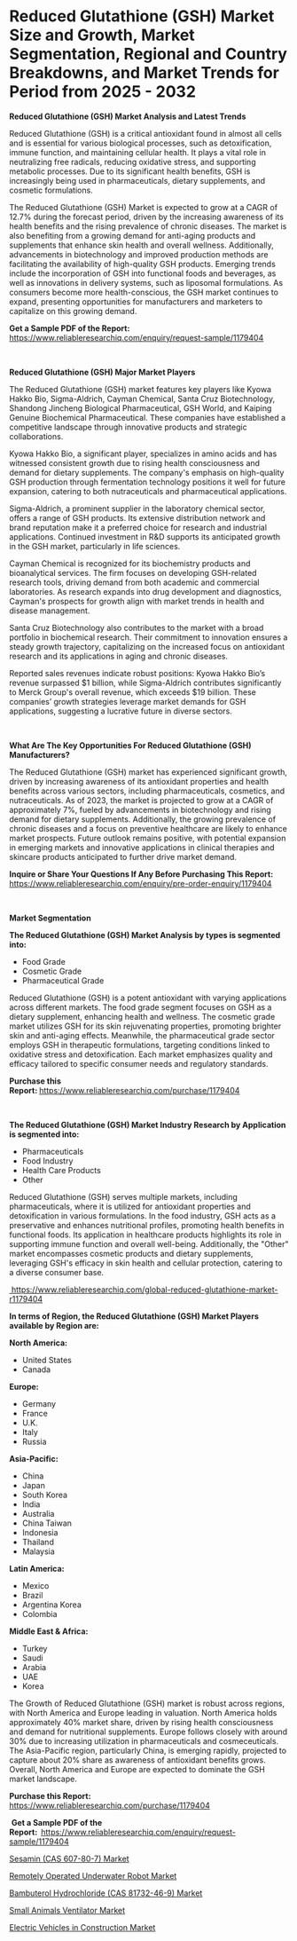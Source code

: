 <p><h1>Reduced Glutathione (GSH) Market Size and Growth, Market Segmentation, Regional and Country Breakdowns, and Market Trends for Period from 2025 -  2032</h1></p><p><strong>Reduced Glutathione (GSH) Market Analysis and Latest Trends</strong></p>
<p><p>Reduced Glutathione (GSH) is a critical antioxidant found in almost all cells and is essential for various biological processes, such as detoxification, immune function, and maintaining cellular health. It plays a vital role in neutralizing free radicals, reducing oxidative stress, and supporting metabolic processes. Due to its significant health benefits, GSH is increasingly being used in pharmaceuticals, dietary supplements, and cosmetic formulations.</p><p>The Reduced Glutathione (GSH) Market is expected to grow at a CAGR of 12.7% during the forecast period, driven by the increasing awareness of its health benefits and the rising prevalence of chronic diseases. The market is also benefiting from a growing demand for anti-aging products and supplements that enhance skin health and overall wellness. Additionally, advancements in biotechnology and improved production methods are facilitating the availability of high-quality GSH products. Emerging trends include the incorporation of GSH into functional foods and beverages, as well as innovations in delivery systems, such as liposomal formulations. As consumers become more health-conscious, the GSH market continues to expand, presenting opportunities for manufacturers and marketers to capitalize on this growing demand.</p></p>
<p><strong>Get a Sample PDF of the Report:&nbsp;</strong> <a href="https://www.reliableresearchiq.com/enquiry/request-sample/1179404?utm_campaign=1876&utm_medium=2&utm_source=Github&utm_content=ia&utm_term=02022025&utm_id=reduced-glutathione-gsh">https://www.reliableresearchiq.com/enquiry/request-sample/1179404</a></p>
<p>&nbsp;</p>
<p><strong>Reduced Glutathione (GSH) Major Market Players</strong></p>
<p><p>The Reduced Glutathione (GSH) market features key players like Kyowa Hakko Bio, Sigma-Aldrich, Cayman Chemical, Santa Cruz Biotechnology, Shandong Jincheng Biological Pharmaceutical, GSH World, and Kaiping Genuine Biochemical Pharmaceutical. These companies have established a competitive landscape through innovative products and strategic collaborations.</p><p>Kyowa Hakko Bio, a significant player, specializes in amino acids and has witnessed consistent growth due to rising health consciousness and demand for dietary supplements. The company's emphasis on high-quality GSH production through fermentation technology positions it well for future expansion, catering to both nutraceuticals and pharmaceutical applications.</p><p>Sigma-Aldrich, a prominent supplier in the laboratory chemical sector, offers a range of GSH products. Its extensive distribution network and brand reputation make it a preferred choice for research and industrial applications. Continued investment in R&D supports its anticipated growth in the GSH market, particularly in life sciences.</p><p>Cayman Chemical is recognized for its biochemistry products and bioanalytical services. The firm focuses on developing GSH-related research tools, driving demand from both academic and commercial laboratories. As research expands into drug development and diagnostics, Cayman's prospects for growth align with market trends in health and disease management.</p><p>Santa Cruz Biotechnology also contributes to the market with a broad portfolio in biochemical research. Their commitment to innovation ensures a steady growth trajectory, capitalizing on the increased focus on antioxidant research and its applications in aging and chronic diseases.</p><p>Reported sales revenues indicate robust positions: Kyowa Hakko Bio’s revenue surpassed $1 billion, while Sigma-Aldrich contributes significantly to Merck Group's overall revenue, which exceeds $19 billion. These companies’ growth strategies leverage market demands for GSH applications, suggesting a lucrative future in diverse sectors.</p></p>
<p>&nbsp;</p>
<p><strong>What Are The Key Opportunities For Reduced Glutathione (GSH) Manufacturers?</strong></p>
<p><p>The Reduced Glutathione (GSH) market has experienced significant growth, driven by increasing awareness of its antioxidant properties and health benefits across various sectors, including pharmaceuticals, cosmetics, and nutraceuticals. As of 2023, the market is projected to grow at a CAGR of approximately 7%, fueled by advancements in biotechnology and rising demand for dietary supplements. Additionally, the growing prevalence of chronic diseases and a focus on preventive healthcare are likely to enhance market prospects. Future outlook remains positive, with potential expansion in emerging markets and innovative applications in clinical therapies and skincare products anticipated to further drive market demand.</p></p>
<p><strong>Inquire or Share Your Questions If Any Before Purchasing This Report:</strong> <a href="https://www.reliableresearchiq.com/enquiry/pre-order-enquiry/1179404?utm_campaign=1876&utm_medium=2&utm_source=Github&utm_content=ia&utm_term=02022025&utm_id=reduced-glutathione-gsh">https://www.reliableresearchiq.com/enquiry/pre-order-enquiry/1179404</a></p>
<p>&nbsp;</p>
<p><strong>Market Segmentation</strong></p>
<p><strong>The Reduced Glutathione (GSH) Market Analysis by types is segmented into:</strong></p>
<p><ul><li>Food Grade</li><li>Cosmetic Grade</li><li>Pharmaceutical Grade</li></ul></p>
<p><p>Reduced Glutathione (GSH) is a potent antioxidant with varying applications across different markets. The food grade segment focuses on GSH as a dietary supplement, enhancing health and wellness. The cosmetic grade market utilizes GSH for its skin rejuvenating properties, promoting brighter skin and anti-aging effects. Meanwhile, the pharmaceutical grade sector employs GSH in therapeutic formulations, targeting conditions linked to oxidative stress and detoxification. Each market emphasizes quality and efficacy tailored to specific consumer needs and regulatory standards.</p></p>
<p><strong>Purchase this Report:&nbsp;</strong><a href="https://www.reliableresearchiq.com/purchase/1179404?utm_campaign=1876&utm_medium=2&utm_source=Github&utm_content=ia&utm_term=02022025&utm_id=reduced-glutathione-gsh">https://www.reliableresearchiq.com/purchase/1179404</a></p>
<p>&nbsp;</p>
<p><strong>The Reduced Glutathione (GSH) Market Industry Research by Application is segmented into:</strong></p>
<p><ul><li>Pharmaceuticals</li><li>Food Industry</li><li>Health Care Products</li><li>Other</li></ul></p>
<p><p>Reduced Glutathione (GSH) serves multiple markets, including pharmaceuticals, where it is utilized for antioxidant properties and detoxification in various formulations. In the food industry, GSH acts as a preservative and enhances nutritional profiles, promoting health benefits in functional foods. Its application in healthcare products highlights its role in supporting immune function and overall well-being. Additionally, the "Other" market encompasses cosmetic products and dietary supplements, leveraging GSH's efficacy in skin health and cellular protection, catering to a diverse consumer base.</p></p>
<p><a href="https://www.reliableresearchiq.com/global-reduced-glutathione-market-r1179404?utm_campaign=1876&utm_medium=2&utm_source=Github&utm_content=ia&utm_term=02022025&utm_id=reduced-glutathione-gsh">&nbsp;https://www.reliableresearchiq.com/global-reduced-glutathione-market-r1179404</a></p>
<p><strong>In terms of Region, the Reduced Glutathione (GSH) Market Players available by Region are:</strong></p>
<p>
    <p> <strong> North America: </strong>
        <ul>
            <li>United States</li>
            <li>Canada</li>
        </ul>
        </p> 
    <p> <strong> Europe: </strong>
        <ul>
            <li>Germany</li>
            <li>France</li>
            <li>U.K.</li>
            <li>Italy</li>
            <li>Russia</li>
        </ul>
        </p> 
    <p> <strong> Asia-Pacific: </strong>
        <ul>
            <li>China</li>
            <li>Japan</li>
            <li>South Korea</li>
            <li>India</li>
            <li>Australia</li>
            <li>China Taiwan</li>
            <li>Indonesia</li>
            <li>Thailand</li>
            <li>Malaysia</li>
        </ul>
        </p> 
    <p> <strong> Latin America: </strong>
        <ul>
            <li>Mexico</li>
            <li>Brazil</li>
            <li>Argentina Korea</li>
            <li>Colombia</li>
        </ul>
        </p> 
    <p> <strong> Middle East & Africa: </strong>
        <ul>
            <li>Turkey</li>
            <li>Saudi</li>
            <li>Arabia</li>
            <li>UAE</li>
            <li>Korea</li>
        </ul>
    </p>
    </p>
<p><p>The Growth of Reduced Glutathione (GSH) market is robust across regions, with North America and Europe leading in valuation. North America holds approximately 40% market share, driven by rising health consciousness and demand for nutritional supplements. Europe follows closely with around 30% due to increasing utilization in pharmaceuticals and cosmeceuticals. The Asia-Pacific region, particularly China, is emerging rapidly, projected to capture about 20% share as awareness of antioxidant benefits grows. Overall, North America and Europe are expected to dominate the GSH market landscape.</p></p>
<p><strong>Purchase this Report: </strong><a href="https://www.reliableresearchiq.com/purchase/1179404?utm_campaign=1876&utm_medium=2&utm_source=Github&utm_content=ia&utm_term=02022025&utm_id=reduced-glutathione-gsh">https://www.reliableresearchiq.com/purchase/1179404</a></p>
<p>&nbsp;<strong>Get a Sample PDF of the Report:&nbsp;&nbsp;</strong><a href="https://www.reliableresearchiq.com/enquiry/request-sample/1179404?utm_campaign=1876&utm_medium=2&utm_source=Github&utm_content=ia&utm_term=02022025&utm_id=reduced-glutathione-gsh">https://www.reliableresearchiq.com/enquiry/request-sample/1179404</a></p>
<p><strong></strong></p>
<p><p><a href="https://github.com/abantolemox08/Market-Research-Report-List-1/blob/main/sesamin-cas-607-80-7-market.md?utm_campaign=1876&utm_medium=2&utm_source=Github&utm_content=ia&utm_term=02022025&utm_id=reduced-glutathione-gsh">Sesamin (CAS 607-80-7) Market</a></p><p><a href="https://www.linkedin.com/pulse/global-remotely-operated-underwater-robot-market-45mie?utm_campaign=1876&utm_medium=2&utm_source=Github&utm_content=ia&utm_term=02022025&utm_id=reduced-glutathione-gsh">Remotely Operated Underwater Robot Market</a></p><p><a href="https://github.com/peddicehle/Market-Research-Report-List-1/blob/main/bambuterol-hydrochloride-cas-81732-46-9-market.md?utm_campaign=1876&utm_medium=2&utm_source=Github&utm_content=ia&utm_term=02022025&utm_id=reduced-glutathione-gsh">Bambuterol Hydrochloride (CAS 81732-46-9) Market</a></p><p><a href="https://www.linkedin.com/pulse/small-animals-ventilator-market-findings-indicatinga-cagr-98-n7bqe?utm_campaign=1876&utm_medium=2&utm_source=Github&utm_content=ia&utm_term=02022025&utm_id=reduced-glutathione-gsh">Small Animals Ventilator Market</a></p><p><a href="https://www.linkedin.com/pulse/influencing-factors-electric-vehicles-construction-mvtve?utm_campaign=1876&utm_medium=2&utm_source=Github&utm_content=ia&utm_term=02022025&utm_id=reduced-glutathione-gsh">Electric Vehicles in Construction Market</a></p></p>